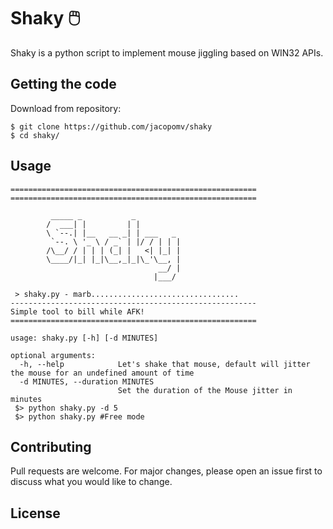 # Shaky 🖱️

Shaky is a python script to implement mouse jiggling based on WIN32 APIs.

## Getting the code
Download from repository:

    $ git clone https://github.com/jacopomv/shaky
    $ cd shaky/

## Usage

    =======================================================
    =======================================================

             _____ _           _
            /  ___| |         | |
            \ `--.| |__   __ _| | ___   _
             `--. \ '_ \ / _` | |/ / | | |
            /\__/ / | | | (_| |   <| |_| |
            \____/|_| |_|\__,_|_|\_'\__, |
                                     __/ |
                                    |___/

     > shaky.py - marb.................................
    -------------------------------------------------------
    Simple tool to bill while AFK!
    =======================================================

    usage: shaky.py [-h] [-d MINUTES]

    optional arguments:
      -h, --help            Let's shake that mouse, default will jitter the mouse for an undefined amount of time
      -d MINUTES, --duration MINUTES
                            Set the duration of the Mouse jitter in minutes
     $> python shaky.py -d 5
     $> python shaky.py #Free mode

## Contributing
Pull requests are welcome. For major changes, please open an issue first to discuss what you would like to change.

## License
